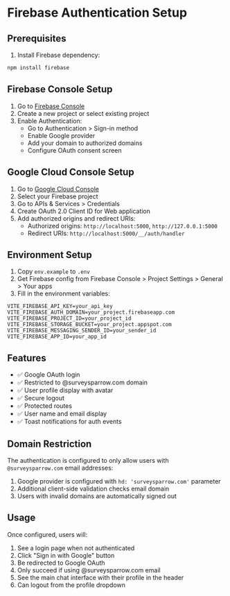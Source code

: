 # Firebase Authentication Setup

## Prerequisites

1. Install Firebase dependency:
```bash
npm install firebase
```

## Firebase Console Setup

1. Go to [Firebase Console](https://console.firebase.google.com/)
2. Create a new project or select existing project
3. Enable Authentication:
   - Go to Authentication > Sign-in method
   - Enable Google provider
   - Add your domain to authorized domains
   - Configure OAuth consent screen

## Google Cloud Console Setup

1. Go to [Google Cloud Console](https://console.cloud.google.com/)
2. Select your Firebase project
3. Go to APIs & Services > Credentials
4. Create OAuth 2.0 Client ID for Web application
5. Add authorized origins and redirect URIs:
   - Authorized origins: `http://localhost:5000`, `http://127.0.0.1:5000`
   - Redirect URIs: `http://localhost:5000/__/auth/handler`

## Environment Setup

1. Copy `env.example` to `.env`
2. Get Firebase config from Firebase Console > Project Settings > General > Your apps
3. Fill in the environment variables:

```env
VITE_FIREBASE_API_KEY=your_api_key
VITE_FIREBASE_AUTH_DOMAIN=your_project.firebaseapp.com
VITE_FIREBASE_PROJECT_ID=your_project_id
VITE_FIREBASE_STORAGE_BUCKET=your_project.appspot.com
VITE_FIREBASE_MESSAGING_SENDER_ID=your_sender_id
VITE_FIREBASE_APP_ID=your_app_id
```

## Features

- ✅ Google OAuth login
- ✅ Restricted to @surveysparrow.com domain
- ✅ User profile display with avatar
- ✅ Secure logout
- ✅ Protected routes
- ✅ User name and email display
- ✅ Toast notifications for auth events

## Domain Restriction

The authentication is configured to only allow users with `@surveysparrow.com` email addresses:

1. Google provider is configured with `hd: 'surveysparrow.com'` parameter
2. Additional client-side validation checks email domain
3. Users with invalid domains are automatically signed out

## Usage

Once configured, users will:
1. See a login page when not authenticated
2. Click "Sign in with Google" button
3. Be redirected to Google OAuth
4. Only succeed if using @surveysparrow.com email
5. See the main chat interface with their profile in the header
6. Can logout from the profile dropdown 